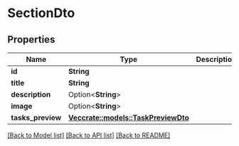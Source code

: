 # SectionDto

## Properties

Name | Type | Description | Notes
------------ | ------------- | ------------- | -------------
**id** | **String** |  | 
**title** | **String** |  | 
**description** | Option<**String**> |  | [optional]
**image** | Option<**String**> |  | [optional]
**tasks_preview** | [**Vec<crate::models::TaskPreviewDto>**](TaskPreviewDto.md) |  | 

[[Back to Model list]](../README.md#documentation-for-models) [[Back to API list]](../README.md#documentation-for-api-endpoints) [[Back to README]](../README.md)


